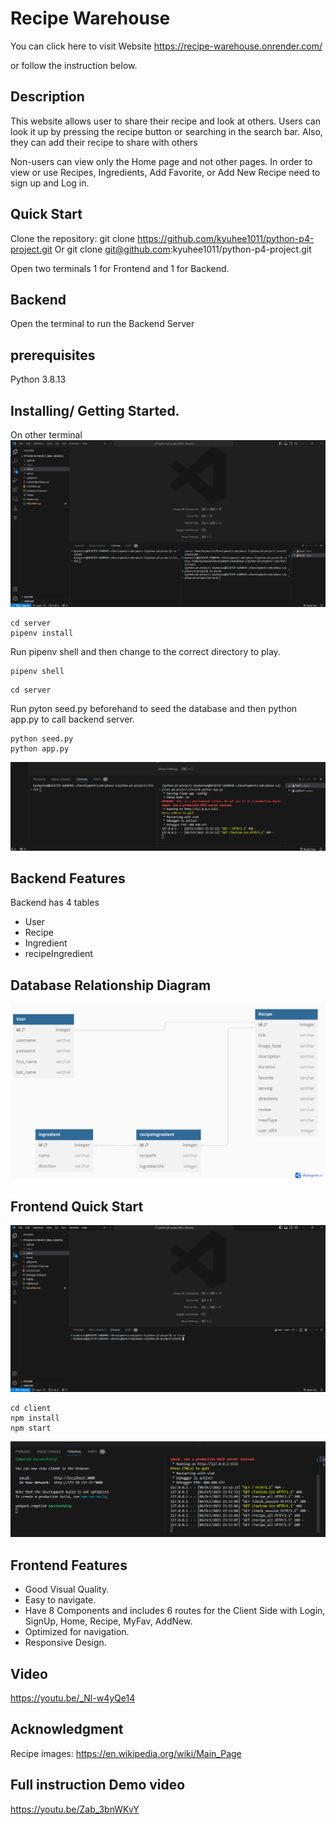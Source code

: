 # Recipe Warehouse

You can click here to visit Website
https://recipe-warehouse.onrender.com/

or follow the instruction below.

## Description

This website allows user to share their recipe and look at others. Users can look it up by pressing the recipe button or searching in the search bar. Also, they can add their recipe to share with others

Non-users can view only the Home page and not other pages. In order to view or use Recipes, Ingredients, Add Favorite, or Add New Recipe need to sign up and Log in.

## Quick Start

Clone the repository:
git clone https://github.com/kyuhee1011/python-p4-project.git
Or
git clone git@github.com:kyuhee1011/python-p4-project.git

Open two terminals 1 for Frontend and 1 for Backend.

## Backend

Open the terminal to run the Backend Server

## prerequisites

Python 3.8.13

## Installing/ Getting Started.

On other terminal
![git hub code](https://github.com/kyuhee1011/python-p4-project/blob/main/client/assets/direction2.png)

```ubuntu
cd server
pipenv install
```

Run pipenv shell and then change to the correct directory to play.

```ubuntu
pipenv shell
```

```ubuntu
cd server
```

Run pyton seed.py beforehand to seed the database and then python app.py to call backend server.

```ubuntu
python seed.py
python app.py
```

![git hub code](https://github.com/kyuhee1011/python-p4-project/blob/main/client/assets/direction3.png)

## Backend Features

Backend has 4 tables

- User
- Recipe
- Ingredient
- recipeIngredient

## Database Relationship Diagram

![git hub code](https://github.com/kyuhee1011/python-p4-project/blob/main/client/assets/project%205%20ERD%20.png)

## Frontend Quick Start

![git hub code](https://github.com/kyuhee1011/python-p4-project/blob/main/client/assets/direction1.png)

```ubuntu
cd client
npm install
npm start
```

![git hub code](https://github.com/kyuhee1011/python-p4-project/blob/main/client/assets/direction4.png)

## Frontend Features

- Good Visual Quality.
- Easy to navigate.
- Have 8 Components and includes 6 routes for the Client Side with Login, SignUp, Home, Recipe, MyFav, AddNew.
- Optimized for navigation.
- Responsive Design.

## Video

https://youtu.be/_Nl-w4yQe14

## Acknowledgment

Recipe images:
https://en.wikipedia.org/wiki/Main_Page

## Full instruction Demo video

https://youtu.be/Zab_3bnWKvY
